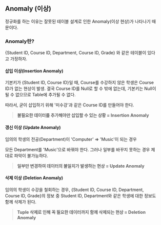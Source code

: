 ## Anomaly (이상)

 정규화를 하는 이유는 잘못된 테이블 설계로 인한 Anomaly(이상 현상)가 나타나기 때문이다. 
 
### Anomaly란?
 
 {Student ID, Course ID, Department, Course ID, Grade} 와 같은 테이블이 있다고 가정하자.
 
#### 삽입 이상(Insertion Anomaly)
 
 기본키가 {Student ID, Course ID}일 때, Course를 수강하지 않은 학생은 Course ID가 없는 현상이 발생. 결국 Course ID를 Null로 
 할 수 밖에 없는데, 기본키는 Null이 될 수 없으므로 Table에 추가될 수 없다.
   
 따라서, 굳이 삽입하기 위해 '미수강'과 같은 Course ID를 만들어야 한다.
   
 > **불필요한 데이터를 추가해야만 삽입할 수 있는 상황 = Insertion Anomaly**
   
#### 갱신 이상 (Update Anomaly)
 
 임의의 학생의 전공(Department)이 'Computer' ⇒ 'Music'이 되는 경우
   
 모든 Department를 'Music'으로 바꿔야 한다. 그러나 일부를 바꾸지 못하는 경우 제대로 파악이 불가능하다.
   
 > **일부만 변경하여 데이터의 불일치가 발생하는 현상 = Update Anomaly**
  
#### 삭제 이상 (Deletion Anomaly)

 임의의 학생이 수강을 철회하는 경우, {Student ID, Course ID, Department, Course ID, Grade}의 정보 중 Student ID, Department와 같은
 학생에 대한 정보도 함께 삭제가 된다.
 
 > **Tuple 삭제로 인해 꼭 필요한 데이터까지 함께 삭제되는 현상 = Deletion Anomaly**
